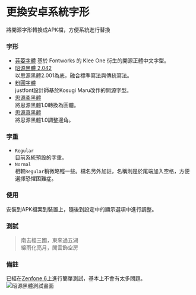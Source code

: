 # 更換安卓系統字形
將開源字形轉換成APK檔，方便系統進行替換

### 字形
- [芫荽字體](https://github.com/ButTaiwan/iansui)
基於 Fontworks 的 Klee One 衍生的開源正體中文字型。
- [昭源黑體 2.042](https://chiron-fonts.github.io/sans/)  
以思源黑體2.001為底，融合標準寫法與傳統寫法。
- [粉圓字體](https://justfont.com/huninn/)    
justfont設計師基於Kosugi Maru改作的開源字型。
- [思源柔黑體](http://jikasei.me/font/genjyuu/)  
將思源黑體1.0轉換為圓體。
- [思源真黑體](http://jikasei.me/font/genshin/)  
將思源黑體1.0調整邊角。  

### 字重
- ```Regular```  
目前系統預設的字重。
- ```Normal```  
相較```Regular```稍微略輕一些。檔名另外加註，名稱則是於尾端加入空格，方便選擇恐懼困難症。

### 使用
安裝到APK檔案到裝置上，隨後到設定中的顯示選項中進行調整。

### 測試
> 南去經三國，東來過五湖  
> 綿雨化亮月，閒雲飾空房

### 備註
已經在[Zenfone 6](https://store.asus.com/tw/item/201906DM060000002)上進行簡單測試，基本上不會有太多問題。
![昭源黑體測試畫面](https://i.imgur.com/F2N7XMJ.jpg)
